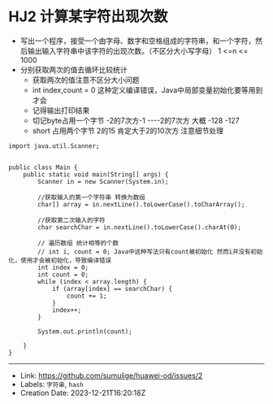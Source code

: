 # HJ2 计算某字符出现次数

-   写出一个程序，接受一个由字母、数字和空格组成的字符串，和一个字符，然后输出输入字符串中该字符的出现次数。（不区分大小写字母） 1 <=n <= 1000
-   分别获取两次的值去循环比较统计
    -   获取两次的值注意不区分大小问题
    -   int index,count = 0 这种定义编译错误，Java中局部变量初始化要等用到才会
    -   记得输出打印结果
    -   切记byte占用一个字节  -2的7次方-1 ----2的7次方 大概 -128 -127 
    -   short 占用两个字节 2的15 肯定大于2的10次方 注意细节处理
```
import java.util.Scanner;


public class Main {
    public static void main(String[] args) {
        Scanner in = new Scanner(System.in);

        //获取输入的第一个字符串 转换为数组
        char[] array = in.nextLine().toLowerCase().toCharArray();

        //获取第二次输入的字符
        char searchChar = in.nextLine().toLowerCase().charAt(0);

        // 遍历数组 统计相等的个数
        // int i, count = 0; Java中这种写法只有count被初始化 然而i并没有初始化，使用才会被初始化，导致编译错误
        int index = 0;
        int count = 0;
        while (index < array.length) {
            if (array[index] == searchChar) {
                count += 1;
            }
            index++;
        }

        System.out.println(count);

    }
}

```


---

* Link: https://github.com/sumulige/huawei-od/issues/2
* Labels: `字符串`, `hash`
* Creation Date: 2023-12-21T16:20:18Z
